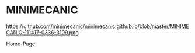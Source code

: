 # MINIMECANIC
https://github.com/minimecanic/minimecanic.github.io/blob/master/MINIMECANIC-111417-0336-3109.png

Home-Page
